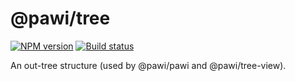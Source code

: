 # @pawi/tree

[![NPM version][npm-image]][npm-url]
[![Build status][travis-image]][travis-url]

[npm-image]: https://img.shields.io/npm/v/@pawi/tree.svg?style=flat
[npm-url]: https://npmjs.org/package/@pawi/tree
[travis-image]: https://img.shields.io/travis/pawijs/pawi.svg?style=flat
[travis-url]: https://travis-ci.org/pawijs/pawi

An out-tree structure (used by @pawi/pawi and @pawi/tree-view).
